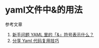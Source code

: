 # yaml文件中&的用法

参考文章

1. [新手问题 YAML 里的「&」符号表示什么？](https://ruby-china.org/topics/5859)
2. [分享 Yaml 代码复用技巧](https://ruby-china.org/topics/3637)